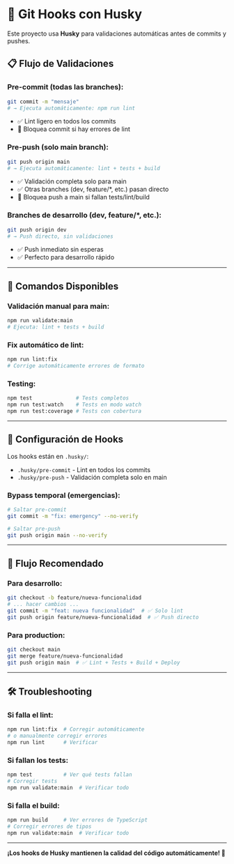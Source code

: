 # 🎯 Git Hooks con Husky

Este proyecto usa **Husky** para validaciones automáticas antes de commits y pushes.

## 📋 **Flujo de Validaciones**

### **Pre-commit** (todas las branches):
```bash
git commit -m "mensaje"
# → Ejecuta automáticamente: npm run lint
```
- ✅ Lint ligero en todos los commits
- 🚫 Bloquea commit si hay errores de lint

### **Pre-push** (solo main branch):
```bash
git push origin main
# → Ejecuta automáticamente: lint + tests + build
```
- ✅ Validación completa solo para main
- ✅ Otras branches (dev, feature/*, etc.) pasan directo
- 🚫 Bloquea push a main si fallan tests/lint/build

### **Branches de desarrollo** (dev, feature/*, etc.):
```bash
git push origin dev
# → Push directo, sin validaciones
```
- ✅ Push inmediato sin esperas
- ✅ Perfecto para desarrollo rápido

---

## 🚀 **Comandos Disponibles**

### **Validación manual para main:**
```bash
npm run validate:main
# Ejecuta: lint + tests + build
```

### **Fix automático de lint:**
```bash
npm run lint:fix
# Corrige automáticamente errores de formato
```

### **Testing:**
```bash
npm test              # Tests completos
npm run test:watch    # Tests en modo watch
npm run test:coverage # Tests con cobertura
```

---

## 🔧 **Configuración de Hooks**

Los hooks están en `.husky/`:
- `.husky/pre-commit` - Lint en todos los commits  
- `.husky/pre-push` - Validación completa solo en main

### **Bypass temporal (emergencias):**
```bash
# Saltar pre-commit
git commit -m "fix: emergency" --no-verify

# Saltar pre-push  
git push origin main --no-verify
```

---

## 🎯 **Flujo Recomendado**

### **Para desarrollo:**
```bash
git checkout -b feature/nueva-funcionalidad
# ... hacer cambios ...
git commit -m "feat: nueva funcionalidad"  # ✅ Solo lint
git push origin feature/nueva-funcionalidad  # ✅ Push directo
```

### **Para production:**
```bash
git checkout main
git merge feature/nueva-funcionalidad
git push origin main  # ✅ Lint + Tests + Build + Deploy
```

---

## 🛠️ **Troubleshooting**

### **Si falla el lint:**
```bash
npm run lint:fix  # Corregir automáticamente
# o manualmente corregir errores
npm run lint      # Verificar
```

### **Si fallan los tests:**
```bash
npm test          # Ver qué tests fallan
# Corregir tests
npm run validate:main  # Verificar todo
```

### **Si falla el build:**
```bash
npm run build     # Ver errores de TypeScript
# Corregir errores de tipos
npm run validate:main  # Verificar todo
```

---

**¡Los hooks de Husky mantienen la calidad del código automáticamente! 🎉**